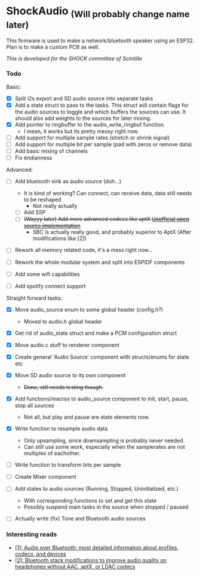 # ShockAudio <sub>(Will probably change name later)</sub>

This firmware is used to make a network/bluetooth speaker using an ESP32. Plan is to make a custom PCB as well.

*This is developed for the SHOCK committee of Scintilla*

### Todo
Basic:
- [x] Split i2s export and SD audio source into separate tasks
- [x] Add a state struct to pass to the tasks. This struct will contain flags for the audio sources to toggle and which buffers the sources can use. It should also add weights to the sources for later mixing.
- [x] Add pointer to ringbuffer to the audio\_write\_ringbuf function.
    - I mean, it works but its pretty messy right now.
- [ ] Add support for multiple sample rates (stretch or shrink signal)
- [ ] Add support for multiple bit per sample (pad with zeros or remove data)
- [ ] Add basic mixing of channels
- [ ] Fix endianness

Advanced:
- [ ] Add bluetooth sink as audio source (duh...)
    - It is kind of working? Can connect, can receive data, data still needs to be reshaped
        - Not really actually
    - [ ] Add SSP
    - [ ] ~~(Wayyy later) Add more advanced codecs like aptX [Unofficial open source implementation](https://github.com/Arkq/openaptx)~~
        - SBC is actually really good, and probably superior to AptX (After modifications like [2])
- [ ] Rework all memory related code, it's a mess right now...
- [ ] Rework the whole modular system and split into ESPIDF components
- [ ] Add some wifi capabilities
- [ ] Add spotify connect support 


Straight forward tasks:
- [x] Move audio\_source enum to some global header (config.h?)
    - Moved to audio.h global header
- [x] Get rid of audio\_state struct and make a PCM configuration struct
- [x] Move audio.c stuff to renderer component
- [x] Create general 'Audio Source' component with structs/enums for state etc
- [x] Move SD audio source to its own component
    - ~~Done, still needs testing though.~~
- [x] Add functions/macros to audio_source component to init, start, pause, stop all sources
    - Not all, but play and pause are state elements now.
- [x] Write function to resample audio data
    - Only upsampling, since downsampling is probably never needed.
    - Can still use some work, especially when the samplerates are not multiples of eachother.
- [ ] Write function to transform bits per sample
- [ ] Create Mixer component
- [ ] Add states to audio sources (Running, Stopped, Uninitialized, etc.)
    - With corresponding functions to set and get this state
    - Possibly suspend main tasks in the source when stopped / paused
- [ ] Actually write (fix) Tone and Bluetooth audio sources


### Interesting reads
- [[1]: Audio over Bluetooth: most detailed information about profiles, codecs, and devices](https://habr.com/en/post/456182/)
- [[2]: Bluetooth stack modifications to improve audio quality on headphones without AAC, aptX, or LDAC codecs](https://habr.com/en/post/456476/)
